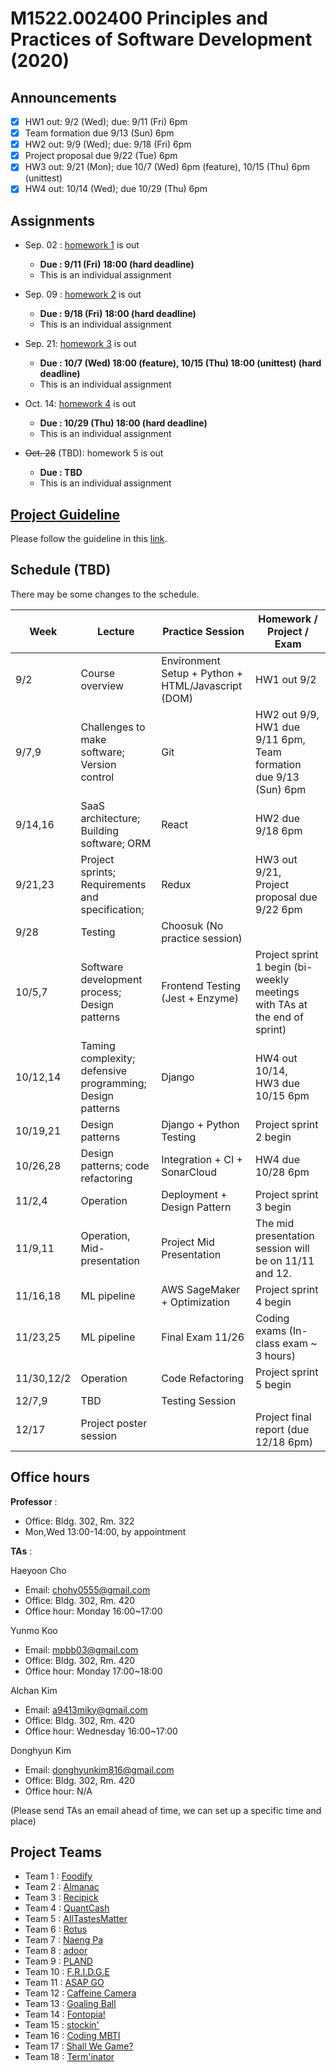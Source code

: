 # M1522.002400 Principles and Practices of Software Development (2020)

## Announcements
- [x] HW1 out: 9/2 (Wed); due: 9/11 (Fri) 6pm
- [x] Team formation due 9/13 (Sun) 6pm
- [x] HW2 out: 9/9 (Wed); due: 9/18 (Fri) 6pm
- [x] Project proposal due 9/22 (Tue) 6pm
- [x] HW3 out: 9/21 (Mon); due 10/7 (Wed) 6pm (feature), 10/15 (Thu) 6pm (unittest)
- [x] HW4 out: 10/14 (Wed); due 10/29 (Thu) 6pm

## Assignments

- Sep. 02 : [homework 1](hw1) is out
  - **Due : 9/11 (Fri) 18:00 (hard deadline)**
  - This is an individual assignment

- Sep. 09 : [homework 2](hw2) is out
  - **Due : 9/18 (Fri) 18:00 (hard deadline)**
  - This is an individual assignment

- Sep. 21: [homework 3](hw3) is out
  - **Due : 10/7 (Wed) 18:00 (feature), 10/15 (Thu) 18:00 (unittest) (hard deadline)**
  - This is an individual assignment

- Oct. 14: [homework 4](hw4) is out
  - **Due : 10/29 (Thu) 18:00 (hard deadline)**
  - This is an individual assignment
  
- ~~Oct. 28~~ (TBD): homework 5 is out
  - **Due : TBD**
  - This is an individual assignment

## [Project Guideline](project)

Please follow the guideline in this [link](project).

## Schedule (TBD)

There may be some changes to the schedule.

| Week  | Lecture | Practice Session | Homework / Project / Exam |
|-------|---------|------------------|---------------------------|
|9/2 | Course overview | Environment Setup + Python + HTML/Javascript (DOM) | HW1 out 9/2 |
|9/7,9| Challenges to make software; Version control | Git | HW2 out 9/9, <br/> HW1 due 9/11 6pm, <br/> Team formation due 9/13 (Sun) 6pm |
|9/14,16 | SaaS architecture; Building software; ORM | React | HW2 due 9/18 6pm |
|9/21,23 | Project sprints; Requirements and specification;  | Redux | HW3 out 9/21, <br/> Project proposal due 9/22 6pm |
|9/28 | Testing | Choosuk (No practice session) | |
|10/5,7 | Software development process; Design patterns | Frontend Testing (Jest + Enzyme) | Project sprint 1 begin (bi-weekly meetings with TAs at the end of sprint) |
|10/12,14 | Taming complexity; defensive programming; Design patterns | Django | HW4 out 10/14, <br/> HW3 due 10/15 6pm |
|10/19,21 | Design patterns | Django + Python Testing | Project sprint 2 begin |
|10/26,28 | Design patterns; code refactoring | Integration + CI + SonarCloud | HW4 due 10/28 6pm |
|11/2,4 | Operation | Deployment + Design Pattern | Project sprint 3 begin |
|11/9,11 | Operation, Mid-presentation | Project Mid Presentation | The mid presentation session will be on 11/11 and 12. |
|11/16,18 | ML pipeline | AWS SageMaker + Optimization | Project sprint 4 begin |
|11/23,25 | ML pipeline | Final Exam 11/26 | Coding exams (In-class exam ~ 3 hours) |
|11/30,12/2 | Operation | Code Refactoring | Project sprint 5 begin |
|12/7,9 | TBD | Testing Session | |
|12/17 | Project poster session | | Project final report (due 12/18 6pm) |

## Office hours
**Professor** : 
  - Office: Bldg. 302, Rm. 322
  - Mon,Wed 13:00-14:00, by appointment

**TAs** :

Haeyoon Cho
  - Email: chohy0555@gmail.com
  - Office: Bldg. 302, Rm. 420
  - Office hour: Monday 16:00~17:00

Yunmo Koo
  - Email: mpbb03@gmail.com
  - Office: Bldg. 302, Rm. 420
  - Office hour: Monday 17:00~18:00

Alchan Kim
  - Email: a9413miky@gmail.com
  - Office: Bldg. 302, Rm. 420
  - Office hour: Wednesday 16:00~17:00 

Donghyun Kim
  - Email: donghyunkim816@gmail.com
  - Office: Bldg. 302, Rm. 420
  - Office hour: N/A

(Please send TAs an email ahead of time, we can set up a specific time and place)

## Project Teams
- Team 1 : [Foodify](https://github.com/swsnu/swpp2020-team1)
- Team 2 : [Almanac](https://github.com/swsnu/swpp2020-team2)
- Team 3 : [Recipick](https://github.com/swsnu/swpp2020-team3)
- Team 4 : [QuantCash](https://github.com/swsnu/swpp2020-team4)
- Team 5 : [AllTastesMatter](https://github.com/swsnu/swpp2020-team5)
- Team 6 : [Rotus](https://github.com/swsnu/swpp2020-team6)
- Team 7 : [Naeng Pa](https://github.com/swsnu/swpp2020-team7)
- Team 8 : [adoor](https://github.com/swsnu/swpp2020-team8)
- Team 9 : [PLAND](https://github.com/swsnu/swpp2020-team9)
- Team 10 : [F.R.I.D.G.E](https://github.com/swsnu/swpp2020-team10)
- Team 11 : [ASAP GO](https://github.com/swsnu/swpp2020-team11)
- Team 12 : [Caffeine Camera](https://github.com/swsnu/swpp2020-team12)
- Team 13 : [Goaling Ball](https://github.com/swsnu/swpp2020-team13)
- Team 14 : [Fontopia!](https://github.com/swsnu/swpp2020-team14)
- Team 15 : [stockin'](https://github.com/swsnu/swpp2020-team15)
- Team 16 : [Coding MBTI](https://github.com/swsnu/swpp2020-team16)
- Team 17 : [Shall We Game?](https://github.com/swsnu/swpp2020-team17)
- Team 18 : [Term'inator](https://github.com/swsnu/swpp2020-team18)
